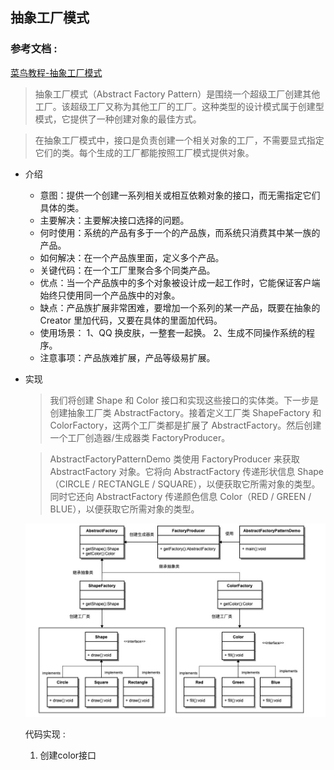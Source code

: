 ## 抽象工厂模式

### 参考文档 :
[菜鸟教程-抽象工厂模式](https://www.runoob.com/design-pattern/abstract-factory-pattern.html)

> 抽象工厂模式（Abstract Factory Pattern）是围绕一个超级工厂创建其他工厂。该超级工厂又称为其他工厂的工厂。这种类型的设计模式属于创建型模式，它提供了一种创建对象的最佳方式。

> 在抽象工厂模式中，接口是负责创建一个相关对象的工厂，不需要显式指定它们的类。每个生成的工厂都能按照工厂模式提供对象。

- 介绍
    - 意图：提供一个创建一系列相关或相互依赖对象的接口，而无需指定它们具体的类。
    - 主要解决：主要解决接口选择的问题。
    - 何时使用：系统的产品有多于一个的产品族，而系统只消费其中某一族的产品。
    - 如何解决：在一个产品族里面，定义多个产品。
    - 关键代码：在一个工厂里聚合多个同类产品。
    - 优点：当一个产品族中的多个对象被设计成一起工作时，它能保证客户端始终只使用同一个产品族中的对象。
    - 缺点：产品族扩展非常困难，要增加一个系列的某一产品，既要在抽象的 Creator 里加代码，又要在具体的里面加代码。
    - 使用场景： 1、QQ 换皮肤，一整套一起换。 2、生成不同操作系统的程序。
    - 注意事项：产品族难扩展，产品等级易扩展。

- 实现
    > 我们将创建 Shape 和 Color 接口和实现这些接口的实体类。下一步是创建抽象工厂类 AbstractFactory。接着定义工厂类 ShapeFactory 和 ColorFactory，这两个工厂类都是扩展了 AbstractFactory。然后创建一个工厂创造器/生成器类 FactoryProducer。

    > AbstractFactoryPatternDemo 类使用 FactoryProducer 来获取 AbstractFactory 对象。它将向 AbstractFactory 传递形状信息 Shape（CIRCLE / RECTANGLE / SQUARE），以便获取它所需对象的类型。同时它还向 AbstractFactory 传递颜色信息 Color（RED / GREEN / BLUE），以便获取它所需对象的类型。

    ![抽象工厂模式示例图](../images/abstract_factory_pattern_001.jpg)

    代码实现 :    
    1. 创建color接口  
     


